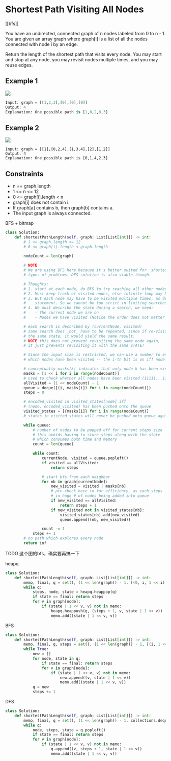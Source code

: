 # Shortest Path Visiting All Nodes

[[bfs]]

You have an undirected, connected graph of n nodes labeled from 0 to n - 1. You are given an array graph where graph[i] is a list of all the nodes connected with node i by an edge.

Return the length of the shortest path that visits every node. You may start and stop at any node, you may revisit nodes multiple times, and you may reuse edges.

## Example 1

![](https://assets.leetcode.com/uploads/2021/05/12/shortest1-graph.jpg)

```python
Input: graph = [[1,2,3],[0],[0],[0]]
Output: 4
Explanation: One possible path is [1,0,2,0,3]
```

## Example 2

![](https://assets.leetcode.com/uploads/2021/05/12/shortest2-graph.jpg)

```text
Input: graph = [[1],[0,2,4],[1,3,4],[2],[1,2]]
Output: 4
Explanation: One possible path is [0,1,4,2,3]
```

## Constraints

- n == graph.length
- 1 <= n <= 12
- 0 <= graph[i].length < n
- graph[i] does not contain i.
- If graph[a] contains b, then graph[b] contains a.
- The input graph is always connected.

BFS + bitmap

```python
class Solution:
    def shortestPathLength(self, graph: List[List[int]]) -> int:
        # 1 <= graph.length <= 12
        # 0 <= graph[i].length < graph.length

        nodeCount = len(graph)
        
        # NOTE
        # We are using BFS here because it's better suited for 'shortest path'
        # types of problems. DFS solution is also viable though.

        # Thoughts:
        # 1. start at each node, do BFS to try reaching all other nodes.
        # 2. Must keep track of visited nodes, else infinite loop may happen.
        # 3. But each node may have to be visited multiple times, as described in the problem
        #    statement. So we cannot be too strict in limiting searches
        # 4. We must describe the state during a search, we need:
        #    - The current node we are on
        #    - Nodes we have visited (Notice the order does not matter in this case, that's a key)

        # each search is described by (currentNode, visited)
        # same search does _not_ have to be repeated, since if re-visited with
        # the same state, it would yield the same result.
        # NOTE this does not prevent revisiting the same node again,
        # it just prevents revisiting it with the same STATE!

        # Since the input size is restricted, we can use a number to encode
        # which nodes have been visited -- the i-th bit is on iff node i has been visited

        # conceptually masks[k] indicates that only node k has been visited
        masks = [1 << i for i in range(nodeCount)]
        # used to check whether all nodes have been visited (11111...111)
        allVisited = (1 << nodeCount) - 1
        queue = deque([(i, masks[i]) for i in range(nodeCount)])
        steps = 0

        # encoded_visited in visited_states[node] iff
        # (node, encoded_visited) has been pushed onto the queue
        visited_states = [{masks[i]} for i in range(nodeCount)]
        # states in visited_states will never be pushed onto queue again

        while queue:
            # number of nodes to be popped off for current steps size
            # this avoids having to store steps along with the state
            # which consumes both time and memory
            count = len(queue)

            while count:
                currentNode, visited = queue.popleft()
                if visited == allVisited:
                    return steps

                # start bfs from each neighbor
                for nb in graph[currentNode]:
                    new_visited = visited | masks[nb]
                    # pre-check here to for efficiency, as each steps increment may results
                    # in huge # of nodes being added into queue
                    if new_visited == allVisited:
                        return steps + 1
                    if new_visited not in visited_states[nb]:
                        visited_states[nb].add(new_visited)
                        queue.append((nb, new_visited))

                count -= 1
            steps += 1
        # no path which explores every node
        return inf
```

TODO 这个图的bfs，确实要再搞一下

heapq

```python
class Solution:
    def shortestPathLength(self, graph: List[List[int]]) -> int:
        memo, final, q = set(), (1 << len(graph)) - 1, [(0, i, 1 << i) for i in range(len(graph))]
        while q:
            steps, node, state = heapq.heappop(q)
            if state == final: return steps
            for v in graph[node]:
                if (state | 1 << v, v) not in memo:
                    heapq.heappush(q, (steps + 1, v, state | 1 << v))
                    memo.add((state | 1 << v, v))
```

BFS

```python
class Solution:
    def shortestPathLength(self, graph: List[List[int]]) -> int:
        memo, final, q, steps = set(), (1 << len(graph)) - 1, [(i, 1 << i) for i in range(len(graph))], 0
        while True:
            new = []
            for node, state in q:
                if state == final: return steps
                for v in graph[node]:
                    if (state | 1 << v, v) not in memo:
                        new.append((v, state | 1 << v))
                        memo.add((state | 1 << v, v))
            q = new
            steps += 1
```

DFS

```python
class Solution:
    def shortestPathLength(self, graph: List[List[int]]) -> int:
        memo, final, q = set(), (1 << len(graph)) - 1, collections.deque([(i, 0, 1 << i) for i in range(len(graph))])
        while q:
            node, steps, state = q.popleft()
            if state == final: return steps
            for v in graph[node]:
                if (state | 1 << v, v) not in memo:
                    q.append((v, steps + 1, state | 1 << v))
                    memo.add((state | 1 << v, v))
```
